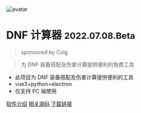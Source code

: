 ![avatar](img\logo.ico)

# DNF 计算器 <small class="version">2022.07.08.Beta</small>

> sponsored by Colg

> 为 DNF 装备搭配及伤害计算提供便利的免费工具

- 此项目为 DNF 装备搭配及伤害计算提供便利的工具
- vue3+python+electron
- 仅支持 PC 端使用

[软件介绍](USERMANUAL) [相关源码](https://gitee.com/dcalc/dnfcalculating_110) [下载链接](https://wwn.lanzout.com/s/dcalc)
